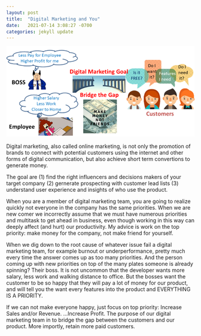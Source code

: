 ```yaml
---
layout: post
title:  "Digital Marketing and You"
date:   2021-07-14 3:08:27 -0700
categories: jekyll update
---
```

![Alt Text](/assets/img/dm.png)

Digital marketing, also called online marketing, is not only the promotion of brands to connect with potential customers using the internet and other forms of digital communication, but also achieve short term convertions to generate money.

The goal are (1) find the right influencers and decisions makers of your target company (2) gernerate prospecting with customer lead lists (3) understand user experience and insights of who use the product. 

When you are a member of digital marketing team, you are going to realize quickly not everyone in the company has the same priorities. When we are new comer we incorrectly assume that we must have numerous priorities and multitask to get ahead in business, even though working in this way can deeply affect (and hurt) our productivity. My advice is work on the top priority: make money for the company, not make friend for yourself. 

When we dig down to the root cause of whatever issue fail a digital marketing team, for example burnout or underperformance, pretty much every time the answer comes up as too many priorities. And the person coming up with new priorities on top of the many plates someone is already spinning? Their boss. It is not uncommon that the developer wants more salary, less work and walking distance to office. But the bosses want the customer to be so happy that they will pay a lot of money for our product, and will tell you the want every features into the product and EVERYTHING IS A PRIORITY.

If we can not make everyone happy, just focus on top priority: Increase Sales and/or Revenue. ...Increase Profit. The purpose of our digital marketing team in to bridge the gap between the customers and our product. More importly, retain more paid customers. 


